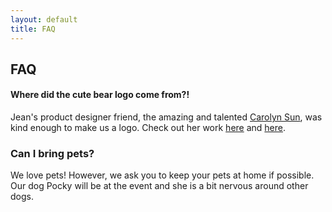 ```yaml
---
layout: default
title: FAQ
---
```

## FAQ


#### Where did the cute bear logo come from?!
Jean's product designer friend, the amazing and talented <a href="http://carolynsun.com/">Carolyn Sun</a>, was kind enough to make us a logo.
Check out her work <a href="http://carolynsun.com/">here</a> and <a href="https://www.instagram.com/carolyn.sun7/">here</a>.

### Can I bring pets?
We love pets! However, we ask you to keep your pets at home if possible. Our dog Pocky will be at the event and she is a bit nervous around other dogs.
